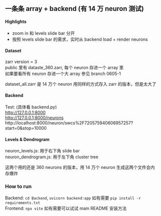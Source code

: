 ## 一条条 array + backend (有 14 万 neuron 测试)

#### Highlights

- zoom in 和 levels slide bar 分开  
- 按照 levels slide bar 的需求，实时从 backend load + render neurons  

#### Dataset

zarr version = 3  
public 里有 dataste_360.zarr, 每个 neuron 存进一个 array 里  
如果要看所有 neuron 存进一个大 array 参见 branch 0605-1  

dataset_all.zarr 是 14 万个 neuron 用同样的方式存入 zarr 的版本，但是太大了  

#### Backend

Test: (具体看 backend.py)  
http://127.0.0.1:8000  
http://127.0.0.1:8000/neurons  
http://localhost:8000/neuron/swcs%2F720575940606957257?start=0&stop=10000  

#### Levels & Dendrogram

neuron_levels.js: 用于右下角 slide bar  
neuron_dendrogram.js: 用于左下角 cluster tree  

这两个用的还是 360 neurons 的版本，用 14 万个 neuron 生成这两个文件会内存爆炸  

### How to run

Backend: `cd Backend`, `uvicorn backend:app` 如有需要 `pip install -r requirements.txt`  
Frontend: `npx vite` 如有需要可以试试 main README 安装方法  
